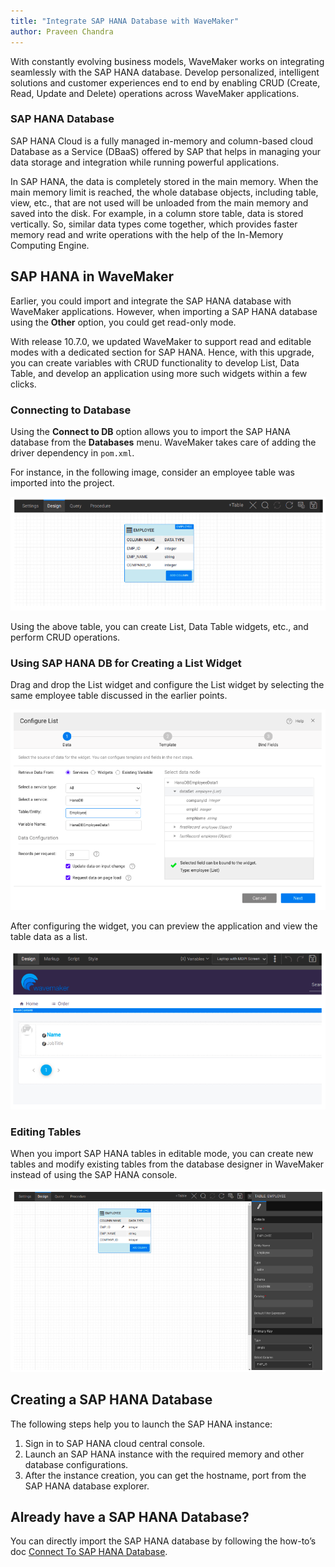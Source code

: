 ```yaml
---
title: "Integrate SAP HANA Database with WaveMaker"
author: Praveen Chandra
---
```


With constantly evolving business models, WaveMaker works on integrating seamlessly with the SAP HANA database. Develop personalized, intelligent solutions and customer experiences end to end by enabling CRUD (Create, Read, Update and Delete) operations across WaveMaker applications. 

### SAP HANA Database

SAP HANA Cloud is a fully managed in-memory and column-based cloud Database as a Service (DBaaS) offered by SAP that helps in managing your data storage and integration while running powerful applications.

In SAP HANA, the data is completely stored in the main memory. When the main memory limit is reached, the whole database objects, including table, view, etc., that are not used will be unloaded from the main memory and saved into the disk. For example, in a column store table, data is stored vertically. So, similar data types come together, which provides faster memory read and write operations with the help of the In-Memory Computing Engine.


<!-- truncate -->

## SAP HANA in WaveMaker

Earlier, you could import and integrate the SAP HANA database with WaveMaker applications. However, when importing a SAP HANA database using the **Other** option, you could get read-only mode. 

With release 10.7.0, we updated WaveMaker to support read and editable modes with a dedicated section for SAP HANA. Hence, with this upgrade, you can create variables with CRUD functionality to develop List, Data Table, and develop an application using more such widgets within a few clicks.

### Connecting to Database

Using the **Connect to DB** option allows you to import the SAP HANA database from the **Databases** menu. WaveMaker takes care of adding the driver dependency in `pom.xml`. 

For instance, in the following image, consider an employee table was imported into the project.

![SAP HANA Design](/learn/assets/sap-design-page.png)

Using the above table, you can create List, Data Table widgets, etc., and perform CRUD operations.

### Using SAP HANA DB for Creating a List Widget

Drag and drop the List widget and configure the List widget by selecting the same employee table discussed in the earlier points.

![SAP HANA Configure List](/learn/assets/sap-configure-list.png)

After configuring the widget, you can preview the application and view the table data as a list.

![SAP HANA List Widget](/learn/assets/sap-list-widget.png)

### Editing Tables

When you import SAP HANA tables in editable mode, you can create new tables and modify existing tables from the database designer in WaveMaker instead of using the SAP HANA console.

![SAP HANA Table Options](/learn/assets/sap-table-options.png)

## Creating a SAP HANA Database

The following steps help you to launch the SAP HANA instance: 

1. Sign in to SAP HANA cloud central console.
2. Launch an SAP HANA instance with the required memory and other database configurations.
3. After the instance creation, you can get the hostname, port from the SAP HANA database explorer.

## Already have a SAP HANA Database?

You can directly import the SAP HANA database by following the how-to’s doc [Connect To SAP HANA Database](/learn/how-tos/configuring-sap-hana-clouddb).